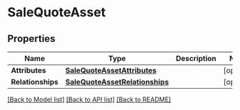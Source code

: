 # SaleQuoteAsset

## Properties
Name | Type | Description | Notes
------------ | ------------- | ------------- | -------------
**Attributes** | [**SaleQuoteAssetAttributes**](SaleQuoteAssetAttributes.md) |  | [optional] 
**Relationships** | [**SaleQuoteAssetRelationships**](SaleQuoteAssetRelationships.md) |  | [optional] 

[[Back to Model list]](../README.md#documentation-for-models) [[Back to API list]](../README.md#documentation-for-api-endpoints) [[Back to README]](../README.md)


